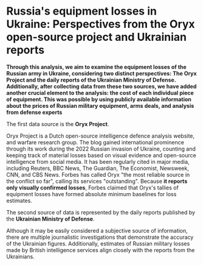 # Russia's equipment losses in Ukraine: Perspectives from the Oryx open-source project and Ukrainian reports

**Through this analysis, we aim to examine the equipment losses of the Russian army in Ukraine, considering two distinct perspectives: 
The Oryx Project and the daily reports of the Ukrainian Ministry of Defense. Additionally, after collecting data from these two sources, 
we have added another crucial element to the analysis: the cost of each individual piece of equipment. This was possible by using publicly 
available information about the prices of Russian military equipment, arms deals, and analysis from defense experts**

The first data source is the **Oryx Project**.

Oryx Project is a Dutch open-source intelligence defence analysis website, and warfare research group. The blog gained international 
prominence through its work during the 2022 Russian invasion of Ukraine, counting and keeping track of material losses based on visual 
evidence and open-source intelligence from social media. It has been regularly cited in major media, including Reuters, BBC News, 
The Guardian, The Economist, Newsweek, CNN, and CBS News. Forbes has called Oryx "the most reliable source in the conflict so far", 
calling its services "outstanding". Because **it reports only visually confirmed losses**, Forbes claimed that Oryx's tallies of 
equipment losses have formed absolute minimum baselines for loss estimates.

The second source of data is represented by the daily reports published by the **Ukrainian Ministry of Defense**.

Although it may be easily considered a subjective source of information, there are multiple journalistic investigations that demonstrate 
the accuracy of the Ukrainian figures. Additionally, estimates of Russian military losses made by British intelligence services align closely 
with the reports from the Ukrainians.
